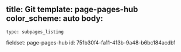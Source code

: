 title: Git
template: page-pages-hub
color_scheme: auto
body:
  -
    type: subpages_listing
fieldset: page-pages-hub
id: 751b30f4-fa11-413b-9a48-b6bc184acdb1
